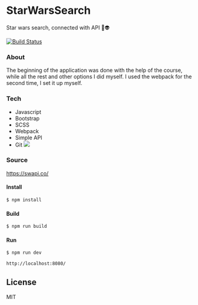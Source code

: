 # StarWarsSearch


Star wars search, connected with API 🌌👽

[![Build Status](https://travis-ci.org/joemccann/dillinger.svg?branch=master)](https://travis-ci.org/joemccann/dillinger)

### About 
The beginning of the application was done with the help of the course, while all the rest and other options I did myself. I used the webpack for the second time, I set it up myself.

### Tech
* Javascript
* Bootstrap
* SCSS
* Webpack
* Simple API
* Git
<a href="https://giphy.com/gifs/l0K4k1O7RJSghST3a/html5"><img src="https://giphy.com/gifs/l0K4k1O7RJSghST3a/html5"></a>
### Source
https://swapi.co/

#### Install
```sh
$ npm install
```
#### Build
```sh
$ npm run build 
```
#### Run
```sh
$ npm run dev
```

```sh
http://localhost:8080/
```


License
----

MIT


